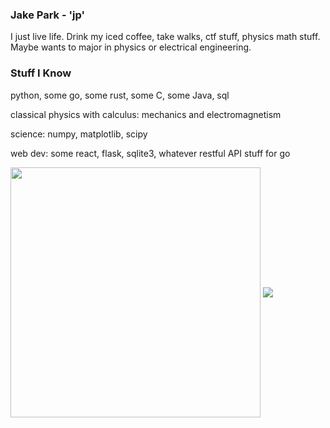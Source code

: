 ### Jake Park - 'jp'

I just live life. Drink my iced coffee, take walks, ctf stuff, physics math stuff. Maybe wants to major in physics or electrical engineering. 

### Stuff I Know
 python, some go, some rust, some C, some Java, sql

 classical physics with calculus: mechanics and electromagnetism

 science: numpy, matplotlib, scipy

 web dev: some react, flask, sqlite3, whatever restful API stuff for go


<img src="https://github-readme-stats.vercel.app/api/top-langs/?username=jp0x1&theme=material-palenight&langs_count=6&hide=ejs,html" height="400" align="center" />
<img src="https://api.githubtrends.io/user/svg/jp0x1/repos?time_range=three_months&loc_metric=changed&theme=bright_lights" align="center"/>
